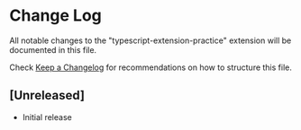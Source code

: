 # Change Log

All notable changes to the "typescript-extension-practice" extension will be documented in this file.

Check [Keep a Changelog](http://keepachangelog.com/) for recommendations on how to structure this file.

## [Unreleased]

- Initial release